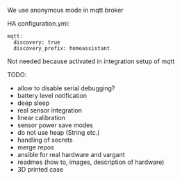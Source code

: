 We use anonymous mode in mqtt broker


HA configuration.yml:

~~~~~~
mqtt:
  discovery: true
  discovery_prefix: homeassistant
~~~~~~

Not needed because activated in integration setup of mqtt


TODO:

* allow to disable serial debugging?
* battery level notification
* deep sleep
* real sensor integration
* linear calibration
* sensor power save modes
* do not use heap (String etc.)
* handling of secrets
* merge repos
* ansible for real hardware and vargant
* readmes (how to, images, description of hardware)
* 3D printed case
